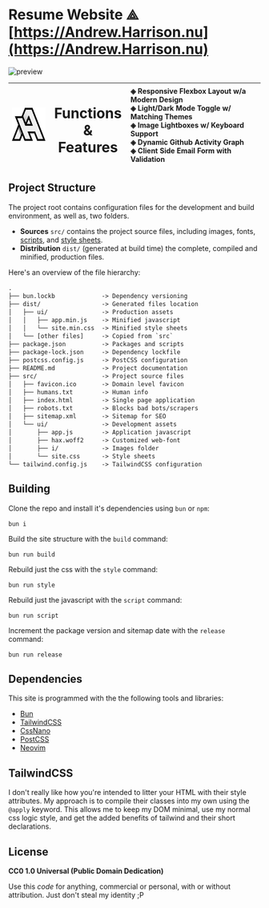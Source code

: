 # Resume Website ⟁ **[https://Andrew.Harrison.nu](https://Andrew.Harrison.nu)**

![preview](https://github.com/user-attachments/assets/14fa73b8-9740-4aba-9219-cfa2ed0eaa71)

| ![ah logo](https://raw.githubusercontent.com/xero/resume/refs/heads/main/src/ui/i/logo.png) | <h1>Functions<br>&amp; Features</h1> | ◈  Responsive Flexbox Layout w/a Modern Design<br> ◈  Light/Dark Mode Toggle w/ Matching Themes<br> ◈  Image Lightboxes w/ Keyboard Support <br> ◈ Dynamic Github Activity Graph<br> ◈ Client Side Email Form with Validation |
|:---:|:---:|:---|

## Project Structure

The project root contains configuration files for the development and build environment, as well as, two folders.

- **Sources** `src/` contains the project source files, including images, fonts, [scripts](src/ui/app.js), and [style sheets](src/ui/site.css).
- **Distribution** `dist/` (generated at build time) the complete, compiled and minified, production files.

Here's an overview of the file hierarchy:
```
.
├── bun.lockb             -> Dependency versioning
├── dist/                 -> Generated files location
│   ├── ui/               -> Production assets
│   │   ├── app.min.js    -> Minified javascript
│   │   └── site.min.css  -> Minified style sheets
│   └── [other files]     -> Copied from `src`
├── package.json          -> Packages and scripts
├── package-lock.json     -> Dependency lockfile
├── postcss.config.js     -> PostCSS configuration
├── README.md             -> Project documentation
├── src/                  -> Project source files
│   ├── favicon.ico       -> Domain level favicon
│   ├── humans.txt        -> Human info
│   ├── index.html        -> Single page application
│   ├── robots.txt        -> Blocks bad bots/scrapers
│   ├── sitemap.xml       -> Sitemap for SEO
│   └── ui/               -> Development assets
│       ├── app.js        -> Application javascript
│       ├── hax.woff2     -> Customized web-font
│       ├── i/            -> Images folder
│       └── site.css      -> Style sheets
└── tailwind.config.js    -> TailwindCSS configuration
```

## Building

Clone the repo and install it's dependencies using `bun` or `npm`:

```
bun i
```

Build the site structure with the `build` command:

```
bun run build
```

Rebuild just the css with the `style` command:

```
bun run style
```
Rebuild just the javascript with the `script` command:

```
bun run script
```
Increment the package version and sitemap date with the `release` command:

```
bun run release
```

## Dependencies

This site is programmed with the the following tools and libraries:

- [Bun](https://bun.sh)
- [TailwindCSS](https://tailwindcss.com)
- [CssNano](https://cssnano.github.io/cssnano)
- [PostCSS](http://postcss.org)
- [Neovim](https://neovim.io)

## TailwindCSS

I don't really like how you're intended to litter your HTML with their style attributes. My approach is to compile their classes into my own using the `@apply` keyword. This allows me to keep my DOM minimal, use my normal css logic style, and get the added benefits of tailwind and their short declarations.

## License

**CC0 1.0 Universal (Public Domain Dedication)**

Use this _code_ for anything, commercial or personal, with or without attribution. Just don't steal my identity ;P

